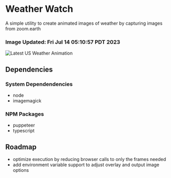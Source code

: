 # Weather Watch

A simple utility to create animated images of weather by capturing images from zoom.earth

### Image Updated: Fri Jul 14 05:10:57 PDT 2023

![Latest US Weather Animation](animations/2023-07-14.webp)

## Dependencies
### System Dependendencies
* node
* imagemagick
### NPM Packages
* puppeteer
* typescript

## Roadmap
* optimize execution by reducing browser calls to only the frames needed
* add environment variable support to adjust overlay and output image options
